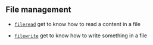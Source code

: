 ## File management

- [`fileread`](fileread) get to know how to read a content in a file

- [`filewrite`](filewrite) get to know how to write something in a file